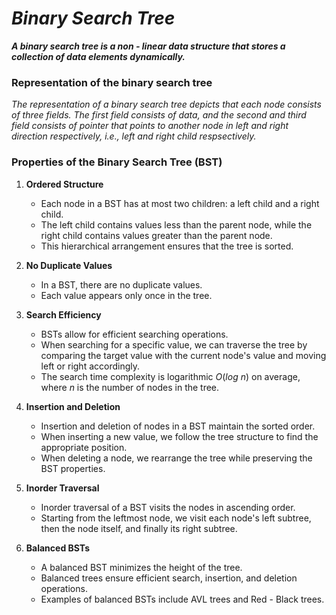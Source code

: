 # _Binary Search Tree_

***A binary search tree is a non - linear data structure that stores a collection of data elements dynamically.***

### Representation of the binary search tree
_The representation of a binary search tree depicts that each node consists of three fields. The first field consists of data, and the second and third field consists of pointer that points to another node in left and right direction respectively, i.e., left and right child respsectively._

### Properties of the Binary Search Tree (BST)
1. **Ordered Structure**
    * Each node in a BST has at most two children: a left child and a right child.
    * The left child contains values less than the parent node, while the right child contains values greater than the parent node.
    * This hierarchical arrangement ensures that the tree is sorted.
  
2. **No Duplicate Values**
    * In a BST, there are no duplicate values.
    * Each value appears only once in the tree.
  
3. **Search Efficiency**
    * BSTs allow for efficient searching operations.
    * When searching for a specific value, we can traverse the tree by comparing the target value with the current node's value and moving left or right accordingly.
    * The search time complexity is logarithmic $O(log$ $n)$ on average, where $n$ is the number of nodes in the tree.
  
4. **Insertion and Deletion**
      * Insertion and deletion of nodes in a BST maintain the sorted order.
      * When inserting a new value, we follow the tree structure to find the appropriate position.
      * When deleting a node, we rearrange the tree while preserving the BST properties.
  
5. **Inorder Traversal**
      * Inorder traversal of a BST visits the nodes in ascending order.
      * Starting from the leftmost node, we visit each node's left subtree, then the node itself, and finally its right subtree.
  
6. **Balanced BSTs**
      * A balanced BST minimizes the height of the tree.
      * Balanced trees ensure efficient search, insertion, and deletion operations.
      * Examples of balanced BSTs include AVL trees and Red - Black trees.

